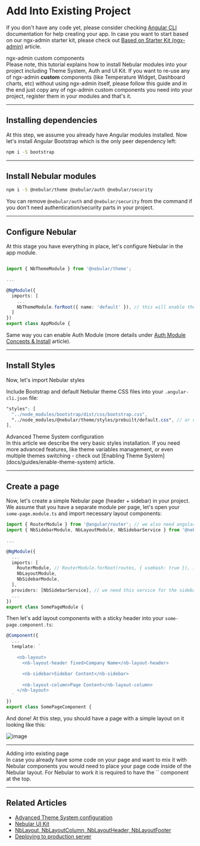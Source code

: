 # Add Into Existing Project

If you don't have any code yet, please consider checking <a href="https://cli.angular.io" target="_blank">Angular CLI</a> documentation for help creating your app.
In case you want to start based on our ngx-admin starter kit, please check out [Based on Starter Kit (ngx-admin)](docs/guides/install-based-on-starter-kit) article.

<div class="note note-info">
  <div class="note-title">ngx-admin custom components</div>
  <div class="note-body">
    Please note, this tutorial explains how to install Nebular modules into your project including Theme System, Auth and UI Kit. 
    If you want to re-use any of ngx-admin <strong>custom</strong> components (like Temperature Widget, Dashboard charts, etc) without using ngx-admin itself, 
    please follow this guide and in the end just copy any of ngx-admin custom components you need into your project, register them in your modules and that's it.
  </div>
</div>
<hr>

## Installing dependencies
At this step, we assume you already have Angular modules installed. Now let's install Angular Bootstrap which is the only peer dependency left:

```bash
npm i -S bootstrap
```
<hr>

## Install Nebular modules

```bash
npm i -S @nebular/theme @nebular/auth @nebular/security
```
You can remove `@nebular/auth` and `@nebular/security` from the command if you don't need authentication/security parts in your project.
<hr>

## Configure Nebular

At this stage you have everything in place, let's configure Nebular in the app module.

```ts

import { NbThemeModule } from '@nebular/theme';

...

@NgModule({
  imports: [
    ...
    NbThemeModule.forRoot({ name: 'default' }), // this will enable the default theme, you can change this to `cosmic` to enable the dark theme
  ]
})
export class AppModule {

```
Same way you can enable Auth Module (more details under [Auth Module Concepts & Install](docs/auth/conceptsinstall) article).
<hr>

## Install Styles
Now, let's import Nebular styles

Include Bootstrap and default Nebular theme CSS files into your `.angular-cli.json` file:

```scss
"styles": [
  "../node_modules/bootstrap/dist/css/bootstrap.css",
  "../node_modules/@nebular/theme/styles/prebuilt/default.css", // or cosmic.css
],
```

<div class="note note-info">
  <div class="note-title">Advanced Theme System configuration</div>
  <div class="note-body">
    In this article we describe the very basic styles installation. If you need more advanced features, like theme variables management, 
    or even multiple themes switching - check out [Enabling Theme System](docs/guides/enable-theme-system) article.
  </div>
</div>
<hr>

## Create a page

Now, let's create a simple Nebular page (header + sidebar) in your project. We assume that you have a separate module per page, let's open your `some-page.module.ts` and import necessary layout components:

```ts
import { RouterModule } from '@angular/router'; // we also need angular router for Nebular to function properly
import { NbSidebarModule, NbLayoutModule, NbSidebarService } from '@nebular/theme';

...

@NgModule({
  ...
  imports: [
    RouterModule, // RouterModule.forRoot(routes, { useHash: true }), if this is your app.module
    NbLayoutModule,
    NbSidebarModule,
  ],
  providers: [NbSidebarService], // we need this service for the sidebar
  ...
})
export class SomePageModule {

```

Then let's add layout components with a sticky header into your `some-page.component.ts`:
```ts
@Component({
  ...
  template: `

    <nb-layout>
      <nb-layout-header fixed>Company Name</nb-layout-header>

      <nb-sidebar>Sidebar Content</nb-sidebar>
      
      <nb-layout-column>Page Content</nb-layout-column>
    </nb-layout>
  `
})
export class SomePageComponent {

```

And done! At this step, you should have a page with a simple layout on it looking like this:

![image](assets/images/articles/sample-page.png)

<hr>

<div class="note note-info">
  <div class="note-title">Adding into existing page</div>
  <div class="note-body">
    In case you already have some code on your page and want to mix it with Nebular components you would need to place your page code inside of the Nebular layout. 
    For Nebular to work it is required to have the `<nb-layout></nb-layout>` component at the top.
  </div>
</div>
<hr> 


## Related Articles

- [Advanced Theme System configuration](docs/guides/enable-theme-system)
- [Nebular UI Kit](docs/guides/components-overview#advanced-setup)
- [NbLayout, NbLayoutColumn, NbLayoutHeader, NbLayoutFooter](docs/components/layout)
- [Deploying to production server](docs/guides/server-deployment)
